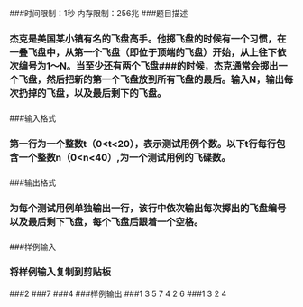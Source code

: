 
###时间限制：1秒    内存限制：256兆
###题目描述
### 杰克是美国某小镇有名的飞盘高手。他掷飞盘的时候有一个习惯，在一叠飞盘中，从第一个飞盘（即位于顶端的飞盘）开始，从上往下依次编号为1～N。当至少还有两个飞盘###的时候，杰克通常会掷出一个飞盘，然后把新的第一个飞盘放到所有飞盘的最后。输入N，输出每次扔掉的飞盘，以及最后剩下的飞盘。
###
###输入格式
### 第一行为一个整数t（0<t<20），表示测试用例个数。以下t行每行包含一个整数n（0<n<40）,为一个测试用例的飞碟数。
###
###输出格式
### 为每个测试用例单独输出一行，该行中依次输出每次掷出的飞盘编号以及最后剩下飞盘，每个飞盘后跟着一个空格。
###
###样例输入
### 将样例输入复制到剪贴板
###2
###7
###4
###样例输出
###1 3 5 7 4 2 6
###1 3 2 4